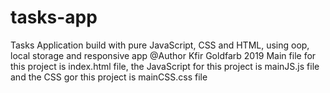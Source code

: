 # tasks-app
Tasks Application build with pure JavaScript, CSS and HTML, using oop, local storage and responsive app
@Author Kfir Goldfarb 2019 Main file for this project is index.html file, the JavaScript for this project is mainJS.js file and the CSS gor this project is mainCSS.css file
